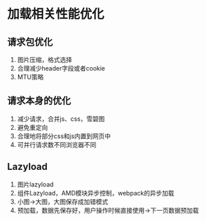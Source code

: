 # 加载相关性能优化

## 请求包优化

1. 图片压缩，格式选择
2. 合理减少header字段或者cookie
3. MTU策略

## 请求本身的优化

1. 减少请求，合并js、css，雪碧图
2. 避免重定向
3. 合理地将部分css和js内置到网页中
4. 可并行请求数不同浏览器不同

## Lazyload

1. 图片lazyload
2. 组件Lazyload，AMD模块异步控制，webpack的异步加载
3. 小图->大图，大图保存成加错模式
4. 预加载，数据先保存好，用户操作时候直接使用->下一页数据预加载